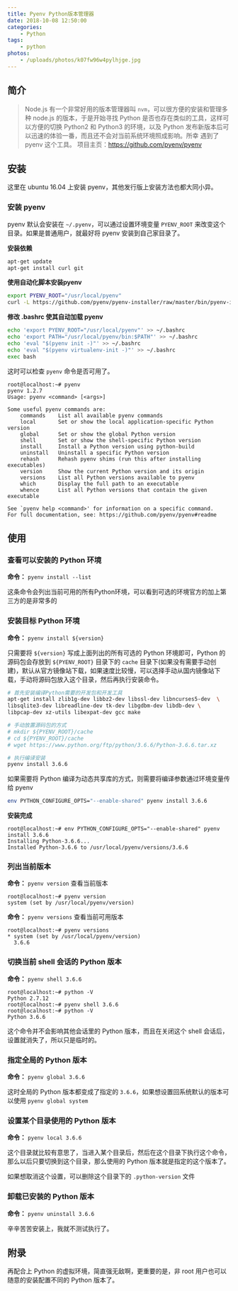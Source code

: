 ```yaml
---
title: Pyenv Python版本管理器
date: 2018-10-08 12:50:00
categories: 
    - Python
tags:
    - python
photos:
    - /uploads/photos/k07fw96w4pylhjge.jpg
---
```


<!-- created: 2018-10-20 12:50:00 -->

## 简介
> Node.js 有一个非常好用的版本管理器叫 `nvm`，可以很方便的安装和管理多种 node.js 的版本，于是开始寻找 Python 是否也存在类似的工具，这样可以方便的切换 Python2 和 Python3 的环境，以及 Python 发布新版本后可以迅速的体验一番，而且还不会对当前系统环境照成影响。所幸 遇到了 pyenv 这个工具。
> 项目主页：https://github.com/pyenv/pyenv
<!-- more -->

## 安装

这里在 ubuntu 16.04 上安装 pyenv，其他发行版上安装方法也都大同小异。

### 安装 pyenv

pyenv 默认会安装在 `~/.pyenv`，可以通过设置环境变量 `PYENV_ROOT` 来改变这个目录。如果是普通用户，就最好将 pyenv 安装到自己家目录了。

**安装依赖**
```bash
apt-get update
apt-get install curl git
```

**使用自动化脚本安装pyenv**
```bash
export PYENV_ROOT="/usr/local/pyenv"
curl -L https://github.com/pyenv/pyenv-installer/raw/master/bin/pyenv-installer | bash
```

**修改 .bashrc 使其自动加载 pyenv**

```bash
echo 'export PYENV_ROOT="/usr/local/pyenv"' >> ~/.bashrc
echo 'export PATH="/usr/local/pyenv/bin:$PATH"' >> ~/.bashrc
echo 'eval "$(pyenv init -)"' >> ~/.bashrc
echo 'eval "$(pyenv virtualenv-init -)"' >> ~/.bashrc
exec bash
```

这时可以检查 `pyenv` 命令是否可用了。

    root@localhost:~# pyenv
    pyenv 1.2.7
    Usage: pyenv <command> [<args>]

    Some useful pyenv commands are:
        commands    List all available pyenv commands
        local       Set or show the local application-specific Python version
        global      Set or show the global Python version
        shell       Set or show the shell-specific Python version
        install     Install a Python version using python-build
        uninstall   Uninstall a specific Python version
        rehash      Rehash pyenv shims (run this after installing executables)
        version     Show the current Python version and its origin
        versions    List all Python versions available to pyenv
        which       Display the full path to an executable
        whence      List all Python versions that contain the given executable

    See `pyenv help <command>' for information on a specific command.
    For full documentation, see: https://github.com/pyenv/pyenv#readme

## 使用

### 查看可以安装的 Python 环境

**命令：** `pyenv install --list`

这条命令会列出当前可用的所有Python环境，可以看到可选的环境官方的加上第三方的是非常多的

### 安装目标 Python 环境

**命令：** `pyenv install ${version}`

只需要将 `${version}` 写成上面列出的所有可选的 Python 环境即可，Python 的源码包会存放到 `${PYENV_ROOT}` 目录下的 `cache` 目录下(如果没有需要手动创建)，默认从官方镜像站下载，如果速度比较慢，可以选择手动从国内镜像站下载，手动将源码包放入这个目录，然后再执行安装命令。

```bash
# 首先安装编译Python需要的开发包和开发工具
apt-get install zlib1g-dev libbz2-dev libssl-dev libncurses5-dev  \
libsqlite3-dev libreadline-dev tk-dev libgdbm-dev libdb-dev \
libpcap-dev xz-utils libexpat-dev gcc make

# 手动放置源码包的方式
# mkdir ${PYENV_ROOT}/cache
# cd ${PYENV_ROOT}/cache
# wget https://www.python.org/ftp/python/3.6.6/Python-3.6.6.tar.xz

# 执行编译安装
pyenv install 3.6.6
```

如果需要将 Python 编译为动态共享库的方式，则需要将编译参数通过环境变量传给 pyenv

```bash
env PYTHON_CONFIGURE_OPTS="--enable-shared" pyenv install 3.6.6
```

**安装完成**

    root@localhost:~# env PYTHON_CONFIGURE_OPTS="--enable-shared" pyenv install 3.6.6
    Installing Python-3.6.6...
    Installed Python-3.6.6 to /usr/local/pyenv/versions/3.6.6


### 列出当前版本

**命令：** `pyenv version` 查看当前版本

    root@localhost:~# pyenv version
    system (set by /usr/local/pyenv/version)


**命令：** `pyenv versions` 查看当前可用版本

    root@localhost:~# pyenv versions
    * system (set by /usr/local/pyenv/version)
      3.6.6

### 切换当前 shell 会话的 Python 版本

**命令：** `pyenv shell 3.6.6`

    root@localhost:~# python -V
    Python 2.7.12
    root@localhost:~# pyenv shell 3.6.6
    root@localhost:~# python -V
    Python 3.6.6

这个命令并不会影响其他会话里的 Python 版本，而且在关闭这个 shell 会话后，设置就消失了，所以只是临时的。

### 指定全局的 Python 版本

**命令：** `pyenv global 3.6.6`

这时全局的 Python 版本都变成了指定的 `3.6.6`，如果想设置回系统默认的版本可以使用 `pyenv global system`

### 设置某个目录使用的 Python 版本

**命令：** `pyenv local 3.6.6`

这个目录就比较有意思了，当进入某个目录后，然后在这个目录下执行这个命令，那么以后只要切换到这个目录，那么使用的 Python 版本就是指定的这个版本了。

如果想取消这个设置，可以删除这个目录下的 `.python-version` 文件

### 卸载已安装的 Python 版本

**命令：** `pyenv uninstall 3.6.6`

辛辛苦苦安装上，我就不测试执行了。

## 附录

再配合上 Python 的虚拟环境，简直强无敌啊，更重要的是，非 root 用户也可以随意的安装配置不同的 Python 版本了。